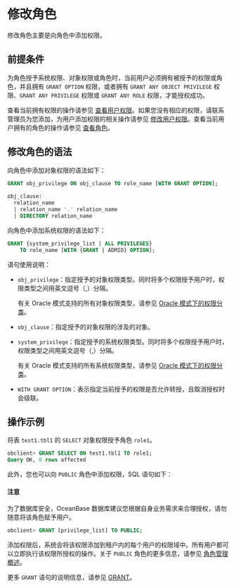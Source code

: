 # 修改角色

修改角色主要是向角色中添加权限。

## 前提条件

为角色授予系统权限、对象权限或角色时，当前用户必须拥有被授予的权限或角色，并且拥有 `GRANT OPTION` 权限，或者拥有 `GRANT ANY OBJECT PRIVILEGE` 权限、`GRANT ANY PRIVILEGE` 权限或 `GRANT ANY ROLE` 权限，才能授权成功。

查看当前拥有权限的操作请参见 [查看用户权限](../600.view-user-permissions-of-oracle-mode.md)。如果您没有相应的权限，请联系管理员为您添加，为用户添加权限的相关操作请参见 [修改用户权限](../700.modify-user-permissions-of-oracle-mode.md)。查看当前用户拥有的角色的操作请参见 [查看角色](../400.manage-roles-of-oracle-mode/600.view-roles-of-oracle-mode.md)。

## 修改角色的语法

向角色中添加对象权限的语法如下：

```sql
GRANT obj_privilege ON obj_clause TO role_name [WITH GRANT OPTION];
 
obj_clause:
  relation_name
  | relation_name '.' relation_name
  | DIRECTORY relation_name
```

向角色中添加系统权限的语法如下：

```sql
GRANT {system_privilege_list | ALL PRIVILEGES}
    TO role_name [WITH {GRANT | ADMID} OPTION];
```

语句使用说明：

* `obj_privilege`：指定授予的对象权限类型。同时将多个权限授予用户时，权限类型之间用英文逗号（,）分隔。

  有关 Oracle 模式支持的所有对象权限类型，请参见 [Oracle 模式下的权限分类](../000.permission-classification-of-oracle-mode.md)。

* `obj_clause`：指定授予的对象权限的涉及的对象。

* `system_privilege`：指定授予的系统权限类型。同时将多个权限授予用户时，权限类型之间用英文逗号（,）分隔。

  有关 Oracle 模式支持的所有系统权限类型，请参见 [Oracle 模式下的权限分类](../000.permission-classification-of-oracle-mode.md)。


* `WITH GRANT OPTION`：表示指定当前授予的权限是否允许转授，且取消授权时会级联。

## 操作示例

将表 `test1.tbl1` 的 `SELECT` 对象权限授予角色 `role1`。

```sql
obclient> GRANT SELECT ON test1.tbl1 TO role1;
Query OK, 0 rows affected
```

此外，您也可以向 `PUBLIC` 角色中添加权限，SQL 语句如下：

  <main id="notice" type='notice'>
    <h4>注意</h4>
    <p>为了数据库安全，OceanBase 数据库建议您根据自身业务需求来合理授权，请勿随意将该角色赋予用户。</p>
  </main>

```sql
obclient> GRANT [privilege_list] TO PUBLIC;
```

添加权限后，系统会将该权限添加到租户内的每个用户的权限域中。所有用户都可以立即执行该权限所授权的操作。关于 `PUBLIC` 角色的更多信息，请参见 [角色管理概述](../400.manage-roles-of-oracle-mode/100.roles-of-oracle-mode.md)。

更多 `GRANT` 语句的说明信息，请参见 [GRANT](../../../../../../700.reference/500.sql-reference/100.sql-syntax/300.common-tenant-of-oracle-mode/900.sql-statement-of-oracle-mode/300.dcl-of-oracle-mode/1700.grant-of-oracle-mode.md)。
